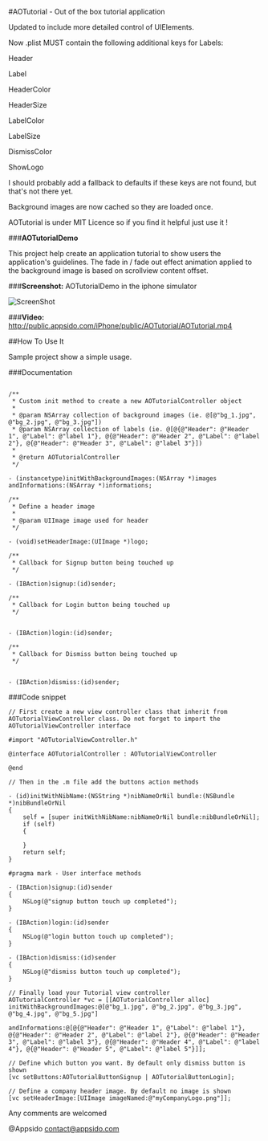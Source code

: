 #AOTutorial - Out of the box tutorial application

Updated to include more detailed control of UIElements.

Now .plist MUST contain the following additional keys for Labels:

Header <preexisting>

Label  <preexisting>

HeaderColor  <new>

HeaderSize   <new>

LabelColor   <new>

LabelSize    <new>

DismissColor <new>

ShowLogo     <new>

I should probably add a fallback to defaults if these keys are not found, but that's not there yet.

Background images are now cached so they are loaded once.

AOTutorial is under MIT Licence so if you find it helpful just use it !

###**AOTutorialDemo**

This project help create an application tutorial to show users the application's guidelines. The fade in / fade out effect animation applied to the background image is based on scrollview content offset.

###**Screenshot:**
AOTutorialDemo in the iphone simulator

![ScreenShot](http://public.appsido.com/iPhone/public/AOTutorial/AOTutorialScreen_1.0.png)

###**Video:**
http://public.appsido.com/iPhone/public/AOTutorial/AOTutorial.mp4

##How To Use It

Sample project show a simple usage.

###Documentation

```objc

/**
 * Custom init method to create a new AOTutorialController object
 *
 * @param NSArray collection of background images (ie. @[@"bg_1.jpg", @"bg_2.jpg", @"bg_3.jpg"])
 * @param NSArray collection of labels (ie. @[@{@"Header": @"Header 1", @"Label": @"label 1"}, @{@"Header": @"Header 2", @"Label": @"label 2"}, @{@"Header": @"Header 3", @"Label": @"label 3"}])
 *
 * @return AOTutorialController
 */

- (instancetype)initWithBackgroundImages:(NSArray *)images andInformations:(NSArray *)informations;

/**
 * Define a header image
 *
 * @param UIImage image used for header
 */

- (void)setHeaderImage:(UIImage *)logo;

/**
 * Callback for Signup button being touched up
 */

- (IBAction)signup:(id)sender;

/**
 * Callback for Login button being touched up
 */


- (IBAction)login:(id)sender;

/**
 * Callback for Dismiss button being touched up
 */


- (IBAction)dismiss:(id)sender;

```

###Code snippet

```objc
// First create a new view controller class that inherit from AOTutorialViewController class. Do not forget to import the AOTutorialViewController interface

#import "AOTutorialViewController.h"

@interface AOTutorialController : AOTutorialViewController

@end

// Then in the .m file add the buttons action methods

- (id)initWithNibName:(NSString *)nibNameOrNil bundle:(NSBundle *)nibBundleOrNil
{
    self = [super initWithNibName:nibNameOrNil bundle:nibBundleOrNil];
    if (self)
    {

    }
    return self;
}

#pragma mark - User interface methods

- (IBAction)signup:(id)sender
{
    NSLog(@"signup button touch up completed");
}

- (IBAction)login:(id)sender
{
    NSLog(@"login button touch up completed");
}

- (IBAction)dismiss:(id)sender
{
    NSLog(@"dismiss button touch up completed");
}

// Finally load your Tutorial view controller
AOTutorialController *vc = [[AOTutorialController alloc] initWithBackgroundImages:@[@"bg_1.jpg", @"bg_2.jpg", @"bg_3.jpg", @"bg_4.jpg", @"bg_5.jpg"]
                                                                      andInformations:@[@{@"Header": @"Header 1", @"Label": @"label 1"}, @{@"Header": @"Header 2", @"Label": @"label 2"}, @{@"Header": @"Header 3", @"Label": @"label 3"}, @{@"Header": @"Header 4", @"Label": @"label 4"}, @{@"Header": @"Header 5", @"Label": @"label 5"}]];

// Define which button you want. By default only dismiss button is shown
[vc setButtons:AOTutorialButtonSignup | AOTutorialButtonLogin];

// Define a company header image. By default no image is shown
[vc setHeaderImage:[UIImage imageNamed:@"myCompanyLogo.png"]];
```

Any comments are welcomed

@Appsido
contact@appsido.com
